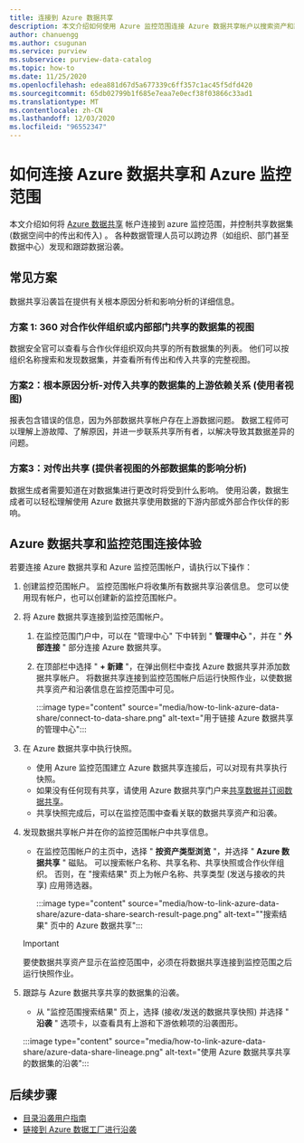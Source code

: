 ```yaml
---
title: 连接到 Azure 数据共享
description: 本文介绍如何使用 Azure 监控范围连接 Azure 数据共享帐户以搜索资产和跟踪数据沿袭。
author: chanuengg
ms.author: csugunan
ms.service: purview
ms.subservice: purview-data-catalog
ms.topic: how-to
ms.date: 11/25/2020
ms.openlocfilehash: edea881d67d5a677339c6ff357c1ac45f5dfd420
ms.sourcegitcommit: 65db02799b1f685e7eaa7e0ecf38f03866c33ad1
ms.translationtype: MT
ms.contentlocale: zh-CN
ms.lasthandoff: 12/03/2020
ms.locfileid: "96552347"
---
```

# <a name="how-to-connect-azure-data-share-and-azure-purview"></a>如何连接 Azure 数据共享和 Azure 监控范围

本文介绍如何将 [Azure 数据共享](../data-share/overview.md) 帐户连接到 azure 监控范围，并控制共享数据集 (数据空间中的传出和传入) 。 各种数据管理人员可以跨边界（如组织、部门甚至数据中心）发现和跟踪数据沿袭。

## <a name="common-scenarios"></a>常见方案

数据共享沿袭旨在提供有关根本原因分析和影响分析的详细信息。

### <a name="scenario-1-360-view-of-datasets-shared-inout-for-a-partner-organization-or-internal-department"></a>方案 1: 360 对合作伙伴组织或内部部门共享的数据集的视图

数据安全官可以查看与合作伙伴组织双向共享的所有数据集的列表。 他们可以按组织名称搜索和发现数据集，并查看所有传出和传入共享的完整视图。

### <a name="scenario-2-root-cause-analysis---upstream-dependency-on-datasets-coming-into-organization-consumer-view-of-incoming-shares"></a>方案2：根本原因分析-对传入共享的数据集的上游依赖关系 (使用者视图) 

报表包含错误的信息，因为外部数据共享帐户存在上游数据问题。 数据工程师可以理解上游故障、了解原因，并进一步联系共享所有者，以解决导致其数据差异的问题。

### <a name="scenario-3-impact-analysis-on-datasets-going-outside-organization-provider-view-of-outgoing-shares"></a>方案3：对传出共享 (提供者视图的外部数据集的影响分析) 

数据生成者需要知道在对数据集进行更改时将受到什么影响。 使用沿袭，数据生成者可以轻松理解使用 Azure 数据共享使用数据的下游内部或外部合作伙伴的影响。

## <a name="azure-data-share-and-purview-connected-experience"></a>Azure 数据共享和监控范围连接体验

若要连接 Azure 数据共享和 Azure 监控范围帐户，请执行以下操作：

1. 创建监控范围帐户。 监控范围帐户将收集所有数据共享沿袭信息。 您可以使用现有帐户，也可以创建新的监控范围帐户。

1. 将 Azure 数据共享连接到监控范围帐户。

    1. 在监控范围门户中，可以在 "管理中心" 下中转到 " **管理中心** "，并在 " **外部连接** " 部分连接 Azure 数据共享。
    1. 在顶部栏中选择 " **+ 新建** "，在弹出侧栏中查找 Azure 数据共享并添加数据共享帐户。 将数据共享连接到监控范围帐户后运行快照作业，以使数据共享资产和沿袭信息在监控范围中可见。

       :::image type="content" source="media/how-to-link-azure-data-share/connect-to-data-share.png" alt-text="用于链接 Azure 数据共享的管理中心":::

1. 在 Azure 数据共享中执行快照。

    - 使用 Azure 监控范围建立 Azure 数据共享连接后，可以对现有共享执行快照。 
    - 如果没有任何现有共享，请使用 Azure 数据共享门户来[共享数据](../data-share/share-your-data.md)[并订阅数据共享](../data-share/subscribe-to-data-share.md)。
    - 共享快照完成后，可以在监控范围中查看关联的数据共享资产和沿袭。

1. 发现数据共享帐户并在你的监控范围帐户中共享信息。

    - 在监控范围帐户的主页中，选择 " **按资产类型浏览** "，并选择 " **Azure 数据共享** " 磁贴。 可以搜索帐户名称、共享名称、共享快照或合作伙伴组织。 否则，在 "搜索结果" 页上为帐户名称、共享类型 (发送与接收的共享) 应用筛选器。

       :::image type="content" source="media/how-to-link-azure-data-share/azure-data-share-search-result-page.png" alt-text="&quot;搜索结果&quot; 页中的 Azure 数据共享":::

    >[!Important]
    >要使数据共享资产显示在监控范围中，必须在将数据共享连接到监控范围之后运行快照作业。

1. 跟踪与 Azure 数据共享共享的数据集的沿袭。

    - 从 "监控范围搜索结果" 页上，选择 (接收/发送的数据共享快照) 并选择 " **沿袭** " 选项卡，以查看具有上游和下游依赖项的沿袭图形。

    :::image type="content" source="media/how-to-link-azure-data-share/azure-data-share-lineage.png" alt-text="使用 Azure 数据共享共享的数据集的沿袭":::

## <a name="next-steps"></a>后续步骤

- [目录沿袭用户指南](catalog-lineage-user-guide.md)
- [链接到 Azure 数据工厂进行沿袭](how-to-link-azure-data-factory.md)
